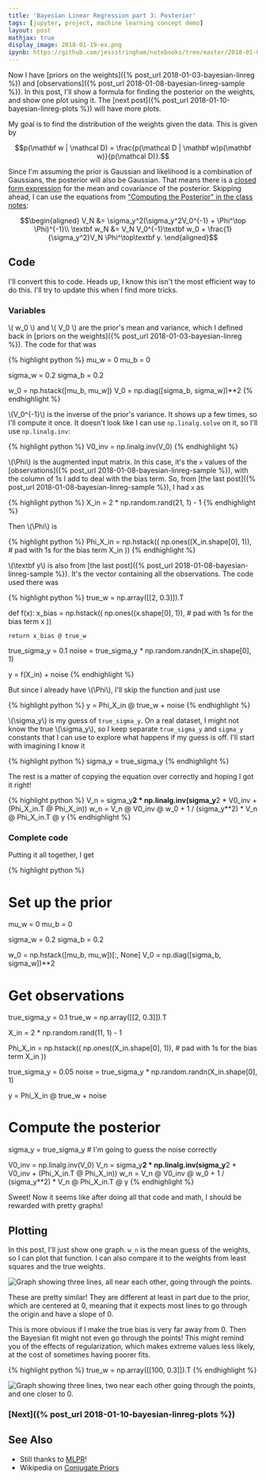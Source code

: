 ```yaml
---
title: 'Bayesian Linear Regression part 3: Posterior'
tags: [jupyter, project, machine learning concept demo]
layout: post
mathjax: true
display_image: 2018-01-19-ex.png
ipynb: https://github.com/jessstringham/notebooks/tree/master/2018-01-09-bayesian-linreg-posterior.ipynb
---
```






Now I have [priors on the weights]({% post_url 2018-01-03-bayesian-linreg %}) and [observations]({% post_url 2018-01-08-bayesian-linreg-sample %}). In this post, I'll show a formula for finding the posterior on the weights, and show one plot using it. The [next post]({% post_url 2018-01-10-bayesian-linreg-plots %}) will have more plots.

My goal is to find the distribution of the weights given the data. This is given by

$$p(\mathbf w | \mathcal D) = \frac{p(\mathcal D | \mathbf w)p(\mathbf w)}{p(\mathcal D)}.$$

Since I'm assuming the prior is Gaussian and likelihood is a combination of Gaussians, the posterior will also be Gaussian. That means there is a [closed form expression](https://en.wikipedia.org/wiki/Conjugate_prior)
for the mean and covariance of the posterior. Skipping ahead, I can use the equations from ["Computing the Posterior" in the class notes](http://www.inf.ed.ac.uk/teaching/courses/mlpr/2017/notes/w6c_bayesian_regression.html#computing-the-posterior):

$$\begin{aligned}
    V_N &= \sigma_y^2(\sigma_y^2V_0^{-1} + \Phi^\top \Phi)^{-1}\\
    \textbf w_N &= V_N V_0^{-1}\textbf w_0 + \frac{1}{\sigma_y^2}V_N \Phi^\top\textbf y.
\end{aligned}$$

## Code

I'll convert this to code. Heads up, I know this isn't the most efficient way to do this. I'll try to update this when I find more tricks.





### Variables

\\( w_0 \\) and \\( V_0 \\) are the prior's mean and variance, which I defined back in [priors on the weights]({% post_url 2018-01-03-bayesian-linreg %}). The code for that was



{% highlight python %}
mu_w = 0
mu_b = 0

sigma_w = 0.2
sigma_b = 0.2

w_0 = np.hstack([mu_b, mu_w])
V_0 = np.diag([sigma_b, sigma_w])**2
{% endhighlight %}




\\(V_0^{-1}\\) is the inverse of the prior's variance. It shows up a few times, so I'll
compute it once. It doesn't look like I can use `np.linalg.solve` on it, so I'll use
`np.linalg.inv`:



{% highlight python %}
V0_inv = np.linalg.inv(V_0)
{% endhighlight %}




\\(\Phi\\) is the augmented input matrix. In this case, it's the `x` values of the [observations]({% post_url 2018-01-08-bayesian-linreg-sample %}), with the column of 1s I add to deal with the bias term. So, from [the last post]({% post_url 2018-01-08-bayesian-linreg-sample %}), I had `x` as



{% highlight python %}
X_in = 2 * np.random.rand(21, 1) - 1
{% endhighlight %}





Then \\(\Phi\\) is




{% highlight python %}
Phi_X_in = np.hstack((
    np.ones((X_in.shape[0], 1)),  # pad with 1s for the bias term
    X_in
))
{% endhighlight %}




\\(\textbf y\\) is also from [the last post]({% post_url 2018-01-08-bayesian-linreg-sample %}). It's the vector containing all the observations.
 The code used there was



{% highlight python %}
true_w = np.array([[2, 0.3]]).T

def f(x):
    x_bias = np.hstack((
        np.ones((x.shape[0], 1)),  # pad with 1s for the bias term
        x
    ))

    return x_bias @ true_w

true_sigma_y = 0.1
noise = true_sigma_y * np.random.randn(X_in.shape[0], 1)

y = f(X_in) + noise
{% endhighlight %}





But since I already have \\(\Phi\\), I'll skip the function and just use



{% highlight python %}
y = Phi_X_in @ true_w + noise
{% endhighlight %}





\\(\sigma_y\\) is my guess of `true_sigma_y`. On a real dataset, I might not know the true \\(\sigma_y\\), so I keep separate `true_sigma_y` and `sigma_y` constants that I can use to explore what happens if my guess is off. I'll start with imagining I know it



{% highlight python %}
sigma_y = true_sigma_y
{% endhighlight %}





The rest is a matter of copying the equation over correctly and hoping I got it right!



{% highlight python %}
V_n = sigma_y**2 * np.linalg.inv(sigma_y**2 * V0_inv + (Phi_X_in.T @ Phi_X_in))
w_n = V_n @ V0_inv @ w_0 + 1 / (sigma_y**2) * V_n @ Phi_X_in.T @ y
{% endhighlight %}




### Complete code

Putting it all together, I get



{% highlight python %}
# Set up the prior
mu_w = 0
mu_b = 0

sigma_w = 0.2
sigma_b = 0.2

w_0 = np.hstack([mu_b, mu_w])[:, None]
V_0 = np.diag([sigma_b, sigma_w])**2

# Get observations
true_sigma_y = 0.1
true_w = np.array([[2, 0.3]]).T

X_in = 2 * np.random.rand(11, 1) - 1

Phi_X_in = np.hstack((
    np.ones((X_in.shape[0], 1)),  # pad with 1s for the bias term
    X_in
))

true_sigma_y = 0.05
noise = true_sigma_y * np.random.randn(X_in.shape[0], 1)

y = Phi_X_in @ true_w + noise

# Compute the posterior
sigma_y = true_sigma_y  # I'm going to guess the noise correctly

V0_inv = np.linalg.inv(V_0)
V_n = sigma_y**2 * np.linalg.inv(sigma_y**2 * V0_inv + (Phi_X_in.T @ Phi_X_in))
w_n = V_n @ V0_inv @ w_0 + 1 / (sigma_y**2) * V_n @ Phi_X_in.T @ y
{% endhighlight %}




Sweet! Now it seems like after doing all that code and math, I should be rewarded with pretty graphs!

## Plotting

In this post, I'll just show one graph. `w_n` is the mean guess of the weights, so I can plot that function. I can also compare it to the weights from
least squares and the true weights.

![Graph showing three lines, all near each other, going through the points.](/assets/2018-01-09-mean.png)



These are pretty similar! They are different at least in part due to the prior, which are centered at 0, meaning that it expects most lines to go through the origin and have a slope of 0.

This is more obvious if I make the true bias is very far away from 0. Then the Bayesian fit might not even go through the points! This might remind you of the effects of regularization, which makes extreme values less likely, at the cost of sometimes having poorer fits.



{% highlight python %}
true_w = np.array([[100, 0.3]]).T
{% endhighlight %}




![Graph showing three lines, two near each other going through the points, and one closer to 0.](/assets/2018-01-09-mean-far-away.png)


### [Next]({% post_url 2018-01-10-bayesian-linreg-plots %})

## See Also

 - Still thanks to [MLPR](http://www.inf.ed.ac.uk/teaching/courses/mlpr/2017/notes/)!
 - Wikipedia on [Conjugate Priors](https://en.wikipedia.org/wiki/Conjugate_prior)
